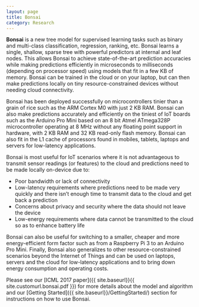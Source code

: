```yaml
---
layout: page
title: Bonsai
category: Research
---
```


<b>Bonsai</b> is a new tree model for supervised learning tasks such as binary and multi-class classification, regression, ranking, etc. Bonsai learns a single, shallow, sparse tree with powerful predictors at internal and leaf nodes. This allows Bonsai to achieve state-of-the-art prediction accuracies while making predictions efficiently in microseconds to milliseconds (depending on processor speed) using models that fit in a few KB of memory. Bonsai can be trained in the cloud or on your laptop, but can then make predictions locally on tiny resource-constrained devices without needing cloud connectivity. 

Bonsai has been deployed successfully on microcontrollers tinier than a grain of rice such as the ARM Cortex M0 with just 2 KB RAM. Bonsai can also make predictions accurately and efficiently on the tiniest of IoT boards such as the Arduino Pro Mini based on an 8 bit Atmel ATmega328P microcontroller operating at 8 MHz without any floating point support in hardware, with 2 KB RAM and 32 KB read-only flash memory. Bonsai can also fit in the L1 cache of processors found in mobiles, tablets, laptops and servers for low-latency applications.

Bonsai is most useful for IoT scenarios where it is not advantageous to transmit sensor readings (or features) to the cloud and predictions need to be made locally on-device due to:

  - Poor bandwidth or lack of connectivity
  - Low-latency requirements where predictions need to be made very quickly and there isn’t enough time to transmit data to the cloud and get back a prediction
  - Concerns about privacy and security where the data should not leave the device
  - Low-energy requirements where data cannot be transmitted to the cloud so as to enhance battery life

Bonsai can also be useful for switching to a smaller, cheaper and more energy-efficient form factor such as from a Raspberry Pi 3 to an Arduino Pro Mini. Finally, Bonsai also generalizes to other resource-constrained scenarios beyond the Internet of Things and can be used on laptops, servers and the cloud for low-latency applications and to bring down energy consumption and operating costs.

Please see our [ICML 2017 paper]({{ site.baseurl}}{{ site.customurl.bonsai.pdf }}) for more details about the model and algorithm and our [Getting Started]({{ site.baseurl}}/GettingStarted/) section for instructions on how to use Bonsai.
